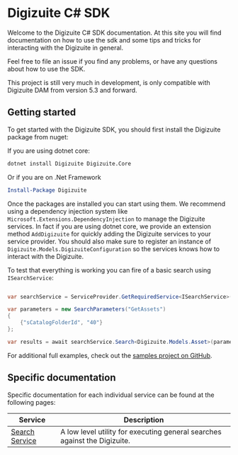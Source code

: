 # Digizuite C# SDK
Welcome to the Digizuite C# SDK documentation. At this site you will find documentation on how to use
the sdk and some tips and tricks for interacting with the Digizuite in general. 

Feel free to file an issue if you find any problems, or have any questions about how to use the SDK. 

This project is still very much in development, is only compatible with Digizuite DAM from version 
5.3 and forward.

## Getting started
To get started with the Digizuite SDK, you should first install the Digizuite package from nuget:

If you are using dotnet core:
```bash
dotnet install Digizuite Digizuite.Core
```

Or if you are on .Net Framework
```powershell
Install-Package Digizuite
```


Once the packages are installed you can start using them. We recommend using a dependency injection
system like `Microsoft.Extensions.DependencyInjection` to manage the Digizuite services. In fact
if you are using dotnet core, we provide an extension method `AddDigizuite` for quickly adding 
the Digizuite services to your service provider. You should also make sure to register an instance
of `Digizuite.Models.DigizuiteConfiguration` so the services knows how to interact with the Digizuite. 

To test that everything is working you can fire of a basic search using `ISearchService`:
```c#

var searchService = ServiceProvider.GetRequiredService<ISearchService>();

var parameters = new SearchParameters("GetAssets")
{
    {"sCatalogFolderId", "40"}
};

var results = await searchService.Search<Digizuite.Models.Asset>(parameters);
```

For additional full examples, check out the 
[samples project on GitHub](https://github.com/Digizuite/Digizuite.SDK/tree/master/Digizuite.Samples). 

## Specific documentation

Specific documentation for each individual service can be found at the following pages:

Service|Description
-------|-----------
[Search Service](search-service.md)|A low level utility for executing general searches against the Digizuite.
